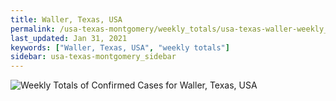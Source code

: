```yaml
---
title: Waller, Texas, USA
permalink: /usa-texas-montgomery/weekly_totals/usa-texas-waller-weekly_totals.html
last_updated: Jan 31, 2021
keywords: ["Waller, Texas, USA", "weekly totals"]
sidebar: usa-texas-montgomery_sidebar
---
```


![Weekly Totals of Confirmed Cases for Waller, Texas, USA](/covid_tracker/images/graphs/usa-texas-waller-weekly_totals_graph.png)
